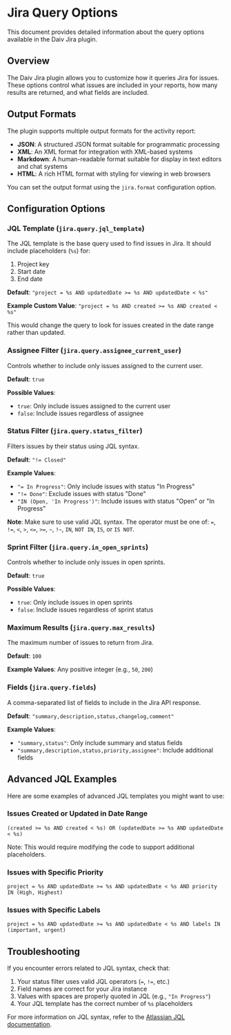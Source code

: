 # Jira Query Options

This document provides detailed information about the query options available in the Daiv Jira plugin.

## Overview

The Daiv Jira plugin allows you to customize how it queries Jira for issues. These options control what issues are included in your reports, how many results are returned, and what fields are included.

## Output Formats

The plugin supports multiple output formats for the activity report:

- **JSON**: A structured JSON format suitable for programmatic processing
- **XML**: An XML format for integration with XML-based systems
- **Markdown**: A human-readable format suitable for display in text editors and chat systems
- **HTML**: A rich HTML format with styling for viewing in web browsers

You can set the output format using the `jira.format` configuration option.

## Configuration Options

### JQL Template (`jira.query.jql_template`)

The JQL template is the base query used to find issues in Jira. It should include placeholders (`%s`) for:
1. Project key
2. Start date
3. End date

**Default**: `"project = %s AND updatedDate >= %s AND updatedDate < %s"`

**Example Custom Value**: `"project = %s AND created >= %s AND created < %s"`

This would change the query to look for issues created in the date range rather than updated.

### Assignee Filter (`jira.query.assignee_current_user`)

Controls whether to include only issues assigned to the current user.

**Default**: `true`

**Possible Values**:
- `true`: Only include issues assigned to the current user
- `false`: Include issues regardless of assignee

### Status Filter (`jira.query.status_filter`)

Filters issues by their status using JQL syntax.

**Default**: `"!= Closed"`

**Example Values**:
- `"= In Progress"`: Only include issues with status "In Progress"
- `"!= Done"`: Exclude issues with status "Done"
- `"IN (Open, 'In Progress')"`: Include issues with status "Open" or "In Progress"

**Note**: Make sure to use valid JQL syntax. The operator must be one of: `=`, `!=`, `<`, `>`, `<=`, `>=`, `~`, `!~`, `IN`, `NOT IN`, `IS`, or `IS NOT`.

### Sprint Filter (`jira.query.in_open_sprints`)

Controls whether to include only issues in open sprints.

**Default**: `true`

**Possible Values**:
- `true`: Only include issues in open sprints
- `false`: Include issues regardless of sprint status

### Maximum Results (`jira.query.max_results`)

The maximum number of issues to return from Jira.

**Default**: `100`

**Example Values**: Any positive integer (e.g., `50`, `200`)

### Fields (`jira.query.fields`)

A comma-separated list of fields to include in the Jira API response.

**Default**: `"summary,description,status,changelog,comment"`

**Example Values**:
- `"summary,status"`: Only include summary and status fields
- `"summary,description,status,priority,assignee"`: Include additional fields

## Advanced JQL Examples

Here are some examples of advanced JQL templates you might want to use:

### Issues Created or Updated in Date Range

```
(created >= %s AND created < %s) OR (updatedDate >= %s AND updatedDate < %s)
```

Note: This would require modifying the code to support additional placeholders.

### Issues with Specific Priority

```
project = %s AND updatedDate >= %s AND updatedDate < %s AND priority IN (High, Highest)
```

### Issues with Specific Labels

```
project = %s AND updatedDate >= %s AND updatedDate < %s AND labels IN (important, urgent)
```

## Troubleshooting

If you encounter errors related to JQL syntax, check that:

1. Your status filter uses valid JQL operators (`=`, `!=`, etc.)
2. Field names are correct for your Jira instance
3. Values with spaces are properly quoted in JQL (e.g., `"In Progress"`)
4. Your JQL template has the correct number of `%s` placeholders

For more information on JQL syntax, refer to the [Atlassian JQL documentation](https://support.atlassian.com/jira-software-cloud/docs/advanced-search-reference-jql-fields/). 
